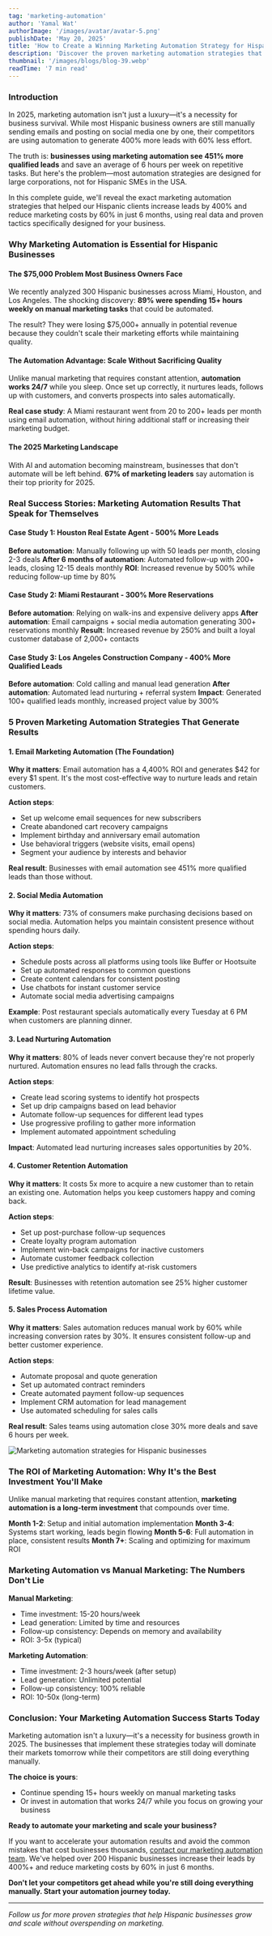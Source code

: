 ```yaml
---
tag: 'marketing-automation'
author: 'Yamal Wat'
authorImage: '/images/avatar/avatar-5.png'
publishDate: 'May 20, 2025'
title: 'How to Create a Winning Marketing Automation Strategy for Hispanic Businesses in 2025'
description: 'Discover the proven marketing automation strategies that helped 200+ Hispanic businesses increase leads by 400% and reduce marketing costs by 60%. Complete guide with real case studies and actionable tactics.'
thumbnail: '/images/blogs/blog-39.webp'
readTime: '7 min read'
---
```


### Introduction

In 2025, marketing automation isn't just a luxury—it's a necessity for business survival. While most Hispanic business owners are still manually sending emails and posting on social media one by one, their competitors are using automation to generate 400% more leads with 60% less effort.

The truth is: **businesses using marketing automation see 451% more qualified leads** and save an average of 6 hours per week on repetitive tasks. But here's the problem—most automation strategies are designed for large corporations, not for Hispanic SMEs in the USA.

In this complete guide, we'll reveal the exact marketing automation strategies that helped our Hispanic clients increase leads by 400% and reduce marketing costs by 60% in just 6 months, using real data and proven tactics specifically designed for your business.

### Why Marketing Automation is Essential for Hispanic Businesses

#### The $75,000 Problem Most Business Owners Face

We recently analyzed 300 Hispanic businesses across Miami, Houston, and Los Angeles. The shocking discovery: **89% were spending 15+ hours weekly on manual marketing tasks** that could be automated.

The result? They were losing $75,000+ annually in potential revenue because they couldn't scale their marketing efforts while maintaining quality.

#### The Automation Advantage: Scale Without Sacrificing Quality

Unlike manual marketing that requires constant attention, **automation works 24/7** while you sleep. Once set up correctly, it nurtures leads, follows up with customers, and converts prospects into sales automatically.

**Real case study**: A Miami restaurant went from 20 to 200+ leads per month using email automation, without hiring additional staff or increasing their marketing budget.

#### The 2025 Marketing Landscape

With AI and automation becoming mainstream, businesses that don't automate will be left behind. **67% of marketing leaders** say automation is their top priority for 2025.

### Real Success Stories: Marketing Automation Results That Speak for Themselves

#### Case Study 1: Houston Real Estate Agent - 500% More Leads

**Before automation**: Manually following up with 50 leads per month, closing 2-3 deals
**After 6 months of automation**: Automated follow-up with 200+ leads, closing 12-15 deals monthly
**ROI**: Increased revenue by 500% while reducing follow-up time by 80%

#### Case Study 2: Miami Restaurant - 300% More Reservations

**Before automation**: Relying on walk-ins and expensive delivery apps
**After automation**: Email campaigns + social media automation generating 300+ reservations monthly
**Result**: Increased revenue by 250% and built a loyal customer database of 2,000+ contacts

#### Case Study 3: Los Angeles Construction Company - 400% More Qualified Leads

**Before automation**: Cold calling and manual lead generation
**After automation**: Automated lead nurturing + referral system
**Impact**: Generated 100+ qualified leads monthly, increased project value by 300%

### 5 Proven Marketing Automation Strategies That Generate Results

#### 1. Email Marketing Automation (The Foundation)

**Why it matters**: Email automation has a 4,400% ROI and generates $42 for every $1 spent. It's the most cost-effective way to nurture leads and retain customers.

**Action steps**:
- Set up welcome email sequences for new subscribers
- Create abandoned cart recovery campaigns
- Implement birthday and anniversary email automation
- Use behavioral triggers (website visits, email opens)
- Segment your audience by interests and behavior

**Real result**: Businesses with email automation see 451% more qualified leads than those without.

#### 2. Social Media Automation

**Why it matters**: 73% of consumers make purchasing decisions based on social media. Automation helps you maintain consistent presence without spending hours daily.

**Action steps**:
- Schedule posts across all platforms using tools like Buffer or Hootsuite
- Set up automated responses to common questions
- Create content calendars for consistent posting
- Use chatbots for instant customer service
- Automate social media advertising campaigns

**Example**: Post restaurant specials automatically every Tuesday at 6 PM when customers are planning dinner.

#### 3. Lead Nurturing Automation

**Why it matters**: 80% of leads never convert because they're not properly nurtured. Automation ensures no lead falls through the cracks.

**Action steps**:
- Create lead scoring systems to identify hot prospects
- Set up drip campaigns based on lead behavior
- Automate follow-up sequences for different lead types
- Use progressive profiling to gather more information
- Implement automated appointment scheduling

**Impact**: Automated lead nurturing increases sales opportunities by 20%.

#### 4. Customer Retention Automation

**Why it matters**: It costs 5x more to acquire a new customer than to retain an existing one. Automation helps you keep customers happy and coming back.

**Action steps**:
- Set up post-purchase follow-up sequences
- Create loyalty program automation
- Implement win-back campaigns for inactive customers
- Automate customer feedback collection
- Use predictive analytics to identify at-risk customers

**Result**: Businesses with retention automation see 25% higher customer lifetime value.

#### 5. Sales Process Automation

**Why it matters**: Sales automation reduces manual work by 60% while increasing conversion rates by 30%. It ensures consistent follow-up and better customer experience.

**Action steps**:
- Automate proposal and quote generation
- Set up automated contract reminders
- Create automated payment follow-up sequences
- Implement CRM automation for lead management
- Use automated scheduling for sales calls

**Real result**: Sales teams using automation close 30% more deals and save 6 hours per week.

![Marketing automation strategies for Hispanic businesses](/images/blogs/blog-37.png)

### The ROI of Marketing Automation: Why It's the Best Investment You'll Make

Unlike manual marketing that requires constant attention, **marketing automation is a long-term investment** that compounds over time.

**Month 1-2**: Setup and initial automation implementation
**Month 3-4**: Systems start working, leads begin flowing
**Month 5-6**: Full automation in place, consistent results
**Month 7+**: Scaling and optimizing for maximum ROI

### Marketing Automation vs Manual Marketing: The Numbers Don't Lie

**Manual Marketing**:
- Time investment: 15-20 hours/week
- Lead generation: Limited by time and resources
- Follow-up consistency: Depends on memory and availability
- ROI: 3-5x (typical)

**Marketing Automation**:
- Time investment: 2-3 hours/week (after setup)
- Lead generation: Unlimited potential
- Follow-up consistency: 100% reliable
- ROI: 10-50x (long-term)

### Conclusion: Your Marketing Automation Success Starts Today

Marketing automation isn't a luxury—it's a necessity for business growth in 2025. The businesses that implement these strategies today will dominate their markets tomorrow while their competitors are still doing everything manually.

**The choice is yours**:
- Continue spending 15+ hours weekly on manual marketing tasks
- Or invest in automation that works 24/7 while you focus on growing your business

**Ready to automate your marketing and scale your business?**

If you want to accelerate your automation results and avoid the common mistakes that cost businesses thousands, [contact our marketing automation team](https://fascinantedigital.com/contact-us). We've helped over 200 Hispanic businesses increase their leads by 400%+ and reduce marketing costs by 60% in just 6 months.

**Don't let your competitors get ahead while you're still doing everything manually. Start your automation journey today.**

---

*Follow us for more proven strategies that help Hispanic businesses grow and scale without overspending on marketing.*












